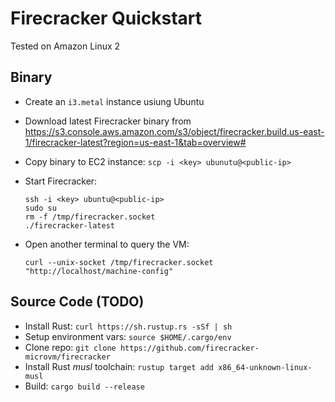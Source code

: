 
# Firecracker Quickstart

Tested on Amazon Linux 2

## Binary

- Create an `i3.metal` instance usiung Ubuntu
- Download latest Firecracker binary from https://s3.console.aws.amazon.com/s3/object/firecracker.build.us-east-1/firecracker-latest?region=us-east-1&tab=overview#
- Copy binary to EC2 instance: `scp -i <key> ubunutu@<public-ip>`
- Start Firecracker:

  ```
  ssh -i <key> ubuntu@<public-ip>
  sudo su
  rm -f /tmp/firecracker.socket
  ./firecracker-latest
  ```

- Open another terminal to query the VM:

	```
	curl --unix-socket /tmp/firecracker.socket "http://localhost/machine-config"
	```


## Source Code (TODO)

- Install Rust: `curl https://sh.rustup.rs -sSf | sh`
- Setup environment vars: `source $HOME/.cargo/env`
- Clone repo: `git clone https://github.com/firecracker-microvm/firecracker`
- Install Rust _musl_ toolchain: `rustup target add x86_64-unknown-linux-musl`
- Build: `cargo build --release`

